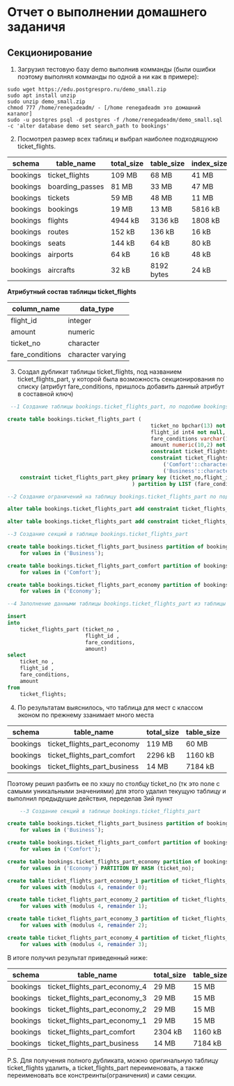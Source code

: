 # Отчет о выполнении домашнего заданичя
## Секционирование
1. Загрузил тестовую базу demo выполнив комманды (были ошибки поэтому выполнял комманды по одной а ни как в примере):
```CMD
sudo wget https://edu.postgrespro.ru/demo_small.zip
sudo apt install unzip
sudo unzip demo_small.zip
chmod 777 /home/renegadeadm/ - [/home renegadeadm это домашний каталог]
sudo -u postgres psql -d postgres -f /home/renegadeadm/demo_small.sql -c 'alter database demo set search_path to bookings' 
```
2. Посмотрел размер всех таблиц и выбрал наиболее подходящуюю ticket_flights.

| schema   | table_name      | total_size  | table_size  | index_size  |
|----------|-----------------|-------------|-------------|-------------|
| bookings | ticket_flights  | 109 MB      | 68 MB       | 41 MB       |
| bookings | boarding_passes | 81 MB       | 33 MB       | 47 MB       |
| bookings | tickets         | 59 MB       | 48 MB       | 11 MB       |
| bookings | bookings        | 19 MB       | 13 MB       | 5816 kB     |
| bookings | flights         | 4944 kB     | 3136 kB     | 1808 kB     |
| bookings | routes          | 152 kB      | 136 kB      | 16 kB       |
| bookings | seats           | 144 kB      | 64 kB       | 80 kB       |
| bookings | airports        | 64 kB       | 16 kB       | 48 kB       |
| bookings | aircrafts       | 32 kB       | 8192 bytes  | 24 kB       |

**Атрибутный состав таблицы ticket_flights**

| column_name     | data_type         |
|-----------------|-------------------|
| flight_id       | integer           |
| amount          | numeric           |
| ticket_no       | character         |
| fare_conditions | character varying |


3. Создал дубликат таблицы ticket_flights, под названием ticket_flights_part, у которой была возможность секционирования по списку (атрибут fare_conditions, пришлось добавить данный атрибут в составной ключ)

```SQL
 --1 Создание таблицы bookings.ticket_flights_part, по подобию bookings.ticket_flights, кроме наличия секционирования

create table bookings.ticket_flights_part (
                                              ticket_no bpchar(13) not null,
                                              flight_id int4 not null,
                                              fare_conditions varchar(10) not null,
                                              amount numeric(10,2) not null,
                                              constraint ticket_flights_part_amount_check check ((amount >= (0)::numeric)),
                                              constraint ticket_flights_part_fare_conditions_check check (((fare_conditions)::text = any (array[('Economy'::character varying)::text,
                                                  ('Comfort'::character varying)::text,
                                                  ('Business'::character varying)::text]))),
	constraint ticket_flights_part_pkey primary key (ticket_no,flight_id,fare_conditions)
										) partition by LIST (fare_conditions);

--2 Создание ограничений на таблицу bookings.ticket_flights_part по подобию таблицы ticket_flights

alter table bookings.ticket_flights_part add constraint ticket_flights_part_flight_id_fkey foreign key (flight_id) references bookings.flights(flight_id);

alter table bookings.ticket_flights_part add constraint ticket_flights_part_ticket_no_fkey foreign key (ticket_no) references bookings.tickets(ticket_no);

--3 Создание секций в таблице bookings.ticket_flights_part

create table bookings.ticket_flights_part_business partition of bookings.ticket_flights_part
    for values in ('Business');

create table bookings.ticket_flights_part_comfort partition of bookings.ticket_flights_part
    for values in ('Comfort');

create table bookings.ticket_flights_part_economy partition of bookings.ticket_flights_part
    for values in ('Economy');

--4 Заполнение данными таблицы bookings.ticket_flights_part из таблицы bookings.ticket_flights

insert
into
    ticket_flights_part (ticket_no ,
                         flight_id ,
                         fare_conditions,
                         amount)
select
    ticket_no ,
    flight_id ,
    fare_conditions,
    amount
from
    ticket_flights;
```
4. По результатам выяснилось, что таблица для мест с классом эконом по прежнему ззанимает много места

| schema   | table_name                   | total_size  | table_size | index_size  |
|----------|------------------------------|-------------|------------|-------------|
| bookings | ticket_flights_part_economy  | 119 MB      | 60 MB      | 59 MB       |
| bookings | ticket_flights_part_comfort  | 2296 kB     | 1160 kB    | 1136 kB     |
| bookings | ticket_flights_part_business | 14 MB       | 7184 kB    | 7032 kB     |

Поэтому решил разбить ее по хэшу по столбцу ticket_no (тк это поле с самыми уникальными значениями) для этого удалил текущую таблицу и выполнил предыдущие действия, переделав 3ий пункт
```SQL
	--3 Создание секций в таблице bookings.ticket_flights_part

create table bookings.ticket_flights_part_business partition of bookings.ticket_flights_part
    for values in ('Business');

create table bookings.ticket_flights_part_comfort partition of bookings.ticket_flights_part
    for values in ('Comfort');

create table bookings.ticket_flights_part_economy partition of bookings.ticket_flights_part
    for values in ('Economy') PARTITION BY HASH (ticket_no);

create table ticket_flights_part_economy_1 partition of ticket_flights_part_economy
    for values with (modulus 4, remainder 0);

create table ticket_flights_part_economy_2 partition of ticket_flights_part_economy
    for values with (modulus 4, remainder 1);

create table ticket_flights_part_economy_3 partition of ticket_flights_part_economy
    for values with (modulus 4, remainder 2);

create table ticket_flights_part_economy_4 partition of ticket_flights_part_economy
    for values with (modulus 4, remainder 3);
```
В итоге получил результат приведенный ниже:

| schema   | table_name                    | total_size  | table_size  | index_size  |
|----------|-------------------------------|-------------|-------------|-------------|
| bookings | ticket_flights_part_economy_4 | 29 MB       | 15 MB       | 14 MB       |
| bookings | ticket_flights_part_economy_3 | 29 MB       | 15 MB       | 14 MB       |
| bookings | ticket_flights_part_economy_2 | 29 MB       | 15 MB       | 14 MB       |
| bookings | ticket_flights_part_economy_1 | 29 MB       | 15 MB       | 14 MB       |
| bookings | ticket_flights_part_comfort   | 2304 kB     | 1160 kB     | 1144 kB     |
| bookings | ticket_flights_part_business  | 14 MB       | 7184 kB     | 7040 kB     |

P.S. Для получения полного дубликата, можно оригинальную таблицу ticket_flights удалить, а ticket_flights_part переименовать, а также переименовать все констреинты(ограничения) и сами секции.